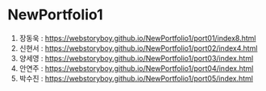 # NewPortfolio1

01. 장동욱 : https://webstoryboy.github.io/NewPortfolio1/port01/index8.html
02. 신현서 : https://webstoryboy.github.io/NewPortfolio1/port02/index4.html
03. 양세영 : https://webstoryboy.github.io/NewPortfolio1/port03/index.html
04. 안연주 : https://webstoryboy.github.io/NewPortfolio1/port04/index.html
05. 박수진 : https://webstoryboy.github.io/NewPortfolio1/port05/index.html
